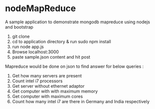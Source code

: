 nodeMapReduce
=============



A sample application to demonstrate mongodb mapreduce using nodejs and bootstrap

1. git clone
2. cd to application directory & run sudo npm install
3. run node app.js
4. Browse localhost:3000
5. paste sample.json content and hit post


Mapreduce would be done on json to find answer for below queries :


1. Get how many servers are present
2. Count intel i7 processors
3. Get server without ethernet adaptor
4. Get computer with with maximum memory
5. Get computer with maximum cores
6. Count how many intel i7 are there in Germany and India respectively




